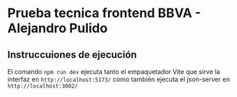 # Prueba tecnica frontend BBVA - Alejandro Pulido

## Instruccuiones de ejecución

El comando `npm run dev` ejecuta tanto el empaquetador Vite que sirve la interfaz en `http://localhost:5173/` como también ejecuta el json-server en `http://localhost:3002/`
